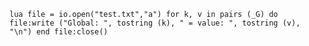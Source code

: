 ```lua file = io.open("test.txt","a") for k, v in pairs (_G) do file:write ("Global: ", tostring (k), " = value: ", tostring (v), "\n") end file:close()```